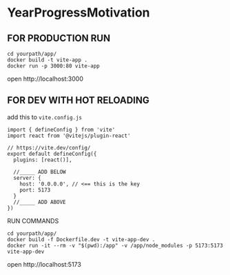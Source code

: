 # YearProgressMotivation

## FOR PRODUCTION RUN
```
cd yourpath/app/
docker build -t vite-app .
docker run -p 3000:80 vite-app
```
open http://localhost:3000

## FOR DEV WITH HOT RELOADING

add this to `vite.config.js`
```
import { defineConfig } from 'vite'
import react from '@vitejs/plugin-react'

// https://vite.dev/config/
export default defineConfig({
  plugins: [react()],

  //_____ ADD BELOW
  server: {
    host: '0.0.0.0', // <== this is the key
    port: 5173
  }
  //_____ ADD ABOVE
})
```

RUN COMMANDS
```
cd yourpath/app/
docker build -f Dockerfile.dev -t vite-app-dev .
docker run -it --rm -v "$(pwd):/app" -v /app/node_modules -p 5173:5173 vite-app-dev
```
open http://localhost:5173